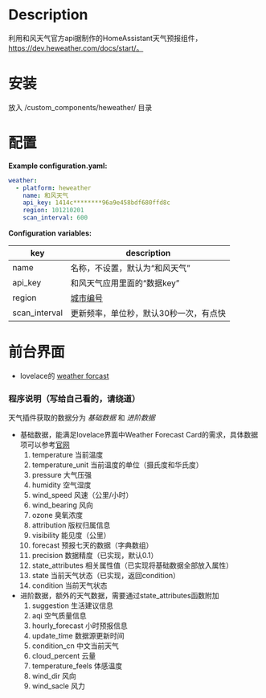 # Description
利用和风天气官方api据制作的HomeAssistant天气预报组件，https://dev.heweather.com/docs/start/。

# 安装
放入 <config directory>/custom_components/heweather/ 目录

# 配置
**Example configuration.yaml:**
```yaml
weather:
  - platform: heweather
    name: 和风天气
    api_key: 1414c********96a9e458bdf680ffd8c
    region: 101210201
    scan_interval: 600
```

**Configuration variables:**

|  key   | description  |
|  ----  | ----  |
| name  | 名称，不设置，默认为“和风天气” |
| api_key  | 和风天气应用里面的“数据key” |
| region  | [城市编号](https://dev.heweather.com/docs/api/geo) |
| scan_interval  | 更新频率，单位秒，默认30秒一次，有点快 |

# 前台界面
- lovelace的 [weather forcast](https://www.home-assistant.io/lovelace/weather-forecast/)

    
### 程序说明（写给自己看的，请绕道）
天气插件获取的数据分为 *基础数据* 和 *进阶数据* 
* 基础数据，能满足lovelace界面中Weather Forecast Card的需求，具体数据项可以参考[官网](https://github.com/home-assistant/home-assistant/blob/dev/homeassistant/components/weather/__init__.py)
    1) temperature 当前温度
    2) temperature_unit 当前温度的单位（摄氏度和华氏度）
    3) pressure 大气压强
    4) humidity 空气湿度
    5) wind_speed 风速（公里/小时）
    6) wind_bearing 风向
    7) ozone 臭氧浓度
    8) attribution 版权归属信息
    9) visibility 能见度（公里）
    10) forecast 预报七天的数据（字典数组）
    11) precision 数据精度（已实现，默认0.1）
    12) state_attributes 相关属性值（已实现将基础数据全部放入属性）
    13) state 当前天气状态（已实现，返回condition）
    14) condition 当前天气状态
* 进阶数据，额外的天气数据，需要通过state_attributes函数附加    
    1) suggestion 生活建议信息
    2) aqi 空气质量信息
    3) hourly_forecast 小时预报信息
    4) update_time 数据源更新时间
    5) condition_cn 中文当前天气
    6) cloud_percent 云量
    7) temperature_feels 体感温度
    8) wind_dir 风向
    9) wind_sacle 风力
